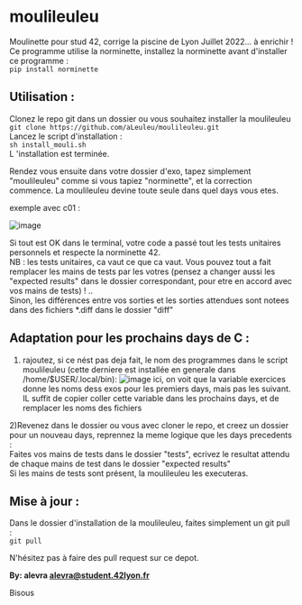 # moulileuleu

Moulinette pour stud 42, corrige la piscine de Lyon Juillet 2022... à enrichir ! <br>
Ce programme utilise la norminette, installez la norminette avant d'installer ce programme : <br>
`pip install norminette` <br>
## Utilisation :

Clonez le repo git dans un dossier ou vous souhaitez installer la moulileuleu <br>
`git clone https://github.com/aLeuleu/moulileuleu.git` <br>
Lancez le script d'installation : <br>
`sh install_mouli.sh` <br>
L 'installation est terminée. <br>

Rendez vous ensuite dans votre dossier d'exo, tapez simplement "moulileuleu" comme si vous tapiez "norminette",
et la correction commence.
La moulileuleu devine toute seule dans quel days vous etes.


exemple avec c01 :


![image](https://user-images.githubusercontent.com/97832618/182903716-9a50987e-3529-4272-8dfc-b473d693633c.png)




Si tout est OK dans le terminal, votre code a passé tout les tests unitaires personnels et respecte la norminette 42. <br>
NB : les tests unitaires, ca vaut ce que ca vaut. Vous pouvez tout a fait remplacer les mains de tests par les votres (pensez a changer aussi les "expected results" dans le dossier correspondant, pour etre en accord avec vos mains de tests) ! ..  <br>
Sinon, les différences entre vos sorties et les sorties attendues sont notees dans des fichiers *.diff dans le dossier "diff"

## Adaptation pour les prochains days de C : 
1) rajoutez, si ce nést pas deja fait, le nom des programmes dans le script moulileuleu (cette derniere est installée en generale dans /home/$USER/.local/bin):
 ![image](https://user-images.githubusercontent.com/97832618/182904945-2d9f8606-1fbb-4cca-877f-34229ebfbfd1.png)
 ici, on voit que la variable exercices donne les noms dess exos pour les premiers days, mais pas les suivant.
 IL suffit de copier coller cette variable dans les prochains days, et de remplacer les noms des fichiers

2)Revenez dans le dossier ou vous avec cloner le repo, et creez un dossier pour un nouveau days, reprennez la meme logique que les days precedents : <br>
Faites vos mains de tests dans le dossier "tests", ecrivez le resultat attendu de chaque mains de test dans le dossier "expected results" <br>
Si les mains de tests sont présent, la moulileuleu les executeras.

## Mise à jour :
Dans le dossier d'installation de la moulileuleu, faites simplement un git pull : <br> 
`git pull` <br>

N'hésitez pas à faire des pull request sur ce depot.


**By: alevra <alevra@student.42lyon.fr>**


Bisous
